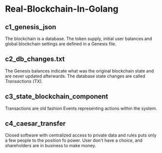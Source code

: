 # Real-Blockchain-In-Golang

## c1_genesis_json
The blockchain is a database. The token supply, initial user balances and global blockchain settings are defined in a Genesis file.

## c2_db_changes.txt
The Genesis balances indicate what was the original blockchain state and are never updated afterwards.
The database state changes are called *Transactions (TX)*.

## c3_state_blockchain_component
Transactions are old fashion Events representing actions within the system.

## c4_caesar_transfer
Closed software with centralized access to private data and rules puts only a few people to the position fo power.
User don't have a choice, and shareholders are in business to make money.
